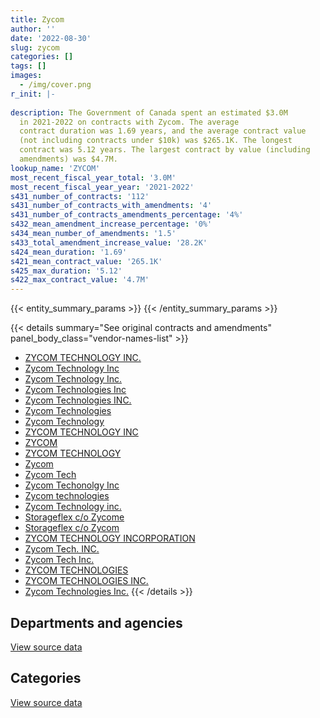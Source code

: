 ```yaml
---
title: Zycom
author: ''
date: '2022-08-30'
slug: zycom
categories: []
tags: []
images:
  - /img/cover.png
r_init: |-
  
description: The Government of Canada spent an estimated $3.0M
  in 2021-2022 on contracts with Zycom. The average
  contract duration was 1.69 years, and the average contract value
  (not including contracts under $10k) was $265.1K. The longest
  contract was 5.12 years. The largest contract by value (including
  amendments) was $4.7M.
lookup_name: 'ZYCOM'
most_recent_fiscal_year_total: '3.0M'
most_recent_fiscal_year_year: '2021-2022'
s431_number_of_contracts: '112'
s431_number_of_contracts_with_amendments: '4'
s431_number_of_contracts_amendments_percentage: '4%'
s432_mean_amendment_increase_percentage: '0%'
s434_mean_number_of_amendments: '1.5'
s433_total_amendment_increase_value: '28.2K'
s424_mean_duration: '1.69'
s421_mean_contract_value: '265.1K'
s425_max_duration: '5.12'
s422_max_contract_value: '4.7M'
---
```


<script src="/rmarkdown-libs/htmlwidgets/htmlwidgets.js"></script>
<link href="/rmarkdown-libs/datatables-css/datatables-crosstalk.css" rel="stylesheet" />
<script src="/rmarkdown-libs/datatables-binding/datatables.js"></script>
<script src="/rmarkdown-libs/jquery/jquery-3.6.0.min.js"></script>
<link href="/rmarkdown-libs/dt-core-bootstrap/css/dataTables.bootstrap.min.css" rel="stylesheet" />
<link href="/rmarkdown-libs/dt-core-bootstrap/css/dataTables.bootstrap.extra.css" rel="stylesheet" />
<script src="/rmarkdown-libs/dt-core-bootstrap/js/jquery.dataTables.min.js"></script>
<script src="/rmarkdown-libs/dt-core-bootstrap/js/dataTables.bootstrap.min.js"></script>
<link href="/rmarkdown-libs/crosstalk/css/crosstalk.min.css" rel="stylesheet" />
<script src="/rmarkdown-libs/crosstalk/js/crosstalk.min.js"></script>
<script src="/rmarkdown-libs/htmlwidgets/htmlwidgets.js"></script>
<link href="/rmarkdown-libs/datatables-css/datatables-crosstalk.css" rel="stylesheet" />
<script src="/rmarkdown-libs/datatables-binding/datatables.js"></script>
<script src="/rmarkdown-libs/jquery/jquery-3.6.0.min.js"></script>
<link href="/rmarkdown-libs/dt-core-bootstrap/css/dataTables.bootstrap.min.css" rel="stylesheet" />
<link href="/rmarkdown-libs/dt-core-bootstrap/css/dataTables.bootstrap.extra.css" rel="stylesheet" />
<script src="/rmarkdown-libs/dt-core-bootstrap/js/jquery.dataTables.min.js"></script>
<script src="/rmarkdown-libs/dt-core-bootstrap/js/dataTables.bootstrap.min.js"></script>
<link href="/rmarkdown-libs/crosstalk/css/crosstalk.min.css" rel="stylesheet" />
<script src="/rmarkdown-libs/crosstalk/js/crosstalk.min.js"></script>

{{< entity_summary_params >}}
{{< /entity_summary_params >}}

{{< details summary="See original contracts and amendments" panel_body_class="vendor-names-list" >}}
- [ZYCOM TECHNOLOGY INC.](https://search.open.canada.ca/en/ct/?sort=contract_value_f%20desc&page=1&search_text=%22ZYCOM%20TECHNOLOGY%20INC.%22)
- [Zycom Technology Inc](https://search.open.canada.ca/en/ct/?sort=contract_value_f%20desc&page=1&search_text=%22Zycom%20Technology%20Inc%22)
- [Zycom Technology Inc.](https://search.open.canada.ca/en/ct/?sort=contract_value_f%20desc&page=1&search_text=%22Zycom%20Technology%20Inc.%22)
- [Zycom Technologies Inc](https://search.open.canada.ca/en/ct/?sort=contract_value_f%20desc&page=1&search_text=%22Zycom%20Technologies%20Inc%22)
- [Zycom Technologies INC.](https://search.open.canada.ca/en/ct/?sort=contract_value_f%20desc&page=1&search_text=%22Zycom%20Technologies%20INC.%22)
- [Zycom Technologies](https://search.open.canada.ca/en/ct/?sort=contract_value_f%20desc&page=1&search_text=%22Zycom%20Technologies%22)
- [Zycom Technology](https://search.open.canada.ca/en/ct/?sort=contract_value_f%20desc&page=1&search_text=%22Zycom%20Technology%22)
- [ZYCOM TECHNOLOGY INC](https://search.open.canada.ca/en/ct/?sort=contract_value_f%20desc&page=1&search_text=%22ZYCOM%20TECHNOLOGY%20INC%22)
- [ZYCOM](https://search.open.canada.ca/en/ct/?sort=contract_value_f%20desc&page=1&search_text=%22ZYCOM%22)
- [ZYCOM TECHNOLOGY](https://search.open.canada.ca/en/ct/?sort=contract_value_f%20desc&page=1&search_text=%22ZYCOM%20TECHNOLOGY%22)
- [Zycom](https://search.open.canada.ca/en/ct/?sort=contract_value_f%20desc&page=1&search_text=%22Zycom%22)
- [Zycom Tech](https://search.open.canada.ca/en/ct/?sort=contract_value_f%20desc&page=1&search_text=%22Zycom%20Tech%22)
- [Zycom Techonolgy Inc](https://search.open.canada.ca/en/ct/?sort=contract_value_f%20desc&page=1&search_text=%22Zycom%20Techonolgy%20Inc%22)
- [Zycom technologies](https://search.open.canada.ca/en/ct/?sort=contract_value_f%20desc&page=1&search_text=%22Zycom%20technologies%22)
- [Zycom Technology inc.](https://search.open.canada.ca/en/ct/?sort=contract_value_f%20desc&page=1&search_text=%22Zycom%20Technology%20inc.%22)
- [Storageflex c/o Zycome](https://search.open.canada.ca/en/ct/?sort=contract_value_f%20desc&page=1&search_text=%22Storageflex%20c%2fo%20Zycome%22)
- [Storageflex c/o Zycom](https://search.open.canada.ca/en/ct/?sort=contract_value_f%20desc&page=1&search_text=%22Storageflex%20c%2fo%20Zycom%22)
- [ZYCOM TECHNOLOGY INCORPORATION](https://search.open.canada.ca/en/ct/?sort=contract_value_f%20desc&page=1&search_text=%22ZYCOM%20TECHNOLOGY%20INCORPORATION%22)
- [Zycom Tech. INC.](https://search.open.canada.ca/en/ct/?sort=contract_value_f%20desc&page=1&search_text=%22Zycom%20Tech.%20INC.%22)
- [Zycom Tech Inc.](https://search.open.canada.ca/en/ct/?sort=contract_value_f%20desc&page=1&search_text=%22Zycom%20Tech%20Inc.%22)
- [ZYCOM TECHNOLOGIES](https://search.open.canada.ca/en/ct/?sort=contract_value_f%20desc&page=1&search_text=%22ZYCOM%20TECHNOLOGIES%22)
- [ZYCOM TECHNOLOGIES INC.](https://search.open.canada.ca/en/ct/?sort=contract_value_f%20desc&page=1&search_text=%22ZYCOM%20TECHNOLOGIES%20INC.%22)
- [Zycom Technologies Inc.](https://search.open.canada.ca/en/ct/?sort=contract_value_f%20desc&page=1&search_text=%22Zycom%20Technologies%20Inc.%22)
{{< /details >}}

## Departments and agencies

<div id="htmlwidget-1" style="width:100%;height:auto;" class="datatables html-widget"></div>
<script type="application/json" data-for="htmlwidget-1">{"x":{"style":"bootstrap","filter":"none","vertical":false,"data":[["<a href=\"/departments/chrc-ccdp/\">Canadian Human Rights Commission<\/a>","<a href=\"/departments/cic/\">Immigration, Refugees and Citizenship Canada<\/a>","<a href=\"/departments/cta-otc/\">Canadian Transportation Agency<\/a>","<a href=\"/departments/dnd-mdn/\">National Defence<\/a>","<a href=\"/departments/esdc-edsc/\">Employment and Social Development Canada<\/a>","<a href=\"/departments/mgerc-ceegm/\">Military Grievances External Review Committee<\/a>","<a href=\"/departments/oic-ci/\">Office of the Information Commissioner of Canada<\/a>","<a href=\"/departments/osfi-bsif/\">Office of the Superintendent of Financial Institutions Canada<\/a>","<a href=\"/departments/pco-bcp/\">Privy Council Office<\/a>","<a href=\"/departments/ssc-spc/\">Shared Services Canada<\/a>","<a href=\"/departments/wage/\">Department for Women and Gender Equality<\/a>"],[117169.7,1110.14,133928.89,1501798.48,null,67631.58,6641.46,null,22672.32,1618297.19,192585.21],[null,24284.35,106262.66,3041439.14,35332.64,null,49607.63,null,null,1804588.47,165033.3],[365072.6,null,326879.73,1497867.08,null,4900.44,79687.91,27213.23,null,2229900.91,3750.34],[5977.27,null,143248.95,365534.11,1728.11,13810.83,45860.2,null,null,2410796.71,32839.77]],"container":"<table class=\"table table-striped table-hover row-border order-column display\">\n  <thead>\n    <tr>\n      <th>Department<\/th>\n      <th>2018-2019<\/th>\n      <th>2019-2020<\/th>\n      <th>2020-2021<\/th>\n      <th>2021-2022<\/th>\n    <\/tr>\n  <\/thead>\n<\/table>","options":{"order":[[4,"desc"]],"pageLength":10,"autoWidth":true,"columnDefs":[{"targets":1,"render":"function(data, type, row, meta) {\n    return type !== 'display' ? data : DTWidget.formatCurrency(data, \"$\", 2, 3, \",\", \".\", true, null);\n  }"},{"targets":2,"render":"function(data, type, row, meta) {\n    return type !== 'display' ? data : DTWidget.formatCurrency(data, \"$\", 2, 3, \",\", \".\", true, null);\n  }"},{"targets":3,"render":"function(data, type, row, meta) {\n    return type !== 'display' ? data : DTWidget.formatCurrency(data, \"$\", 2, 3, \",\", \".\", true, null);\n  }"},{"targets":4,"render":"function(data, type, row, meta) {\n    return type !== 'display' ? data : DTWidget.formatCurrency(data, \"$\", 2, 3, \",\", \".\", true, null);\n  }"},{"width":"16%","targets":[1,2,3,4]},{"className":"dt-right","targets":[1,2,3,4]}],"orderClasses":false}},"evals":["options.columnDefs.0.render","options.columnDefs.1.render","options.columnDefs.2.render","options.columnDefs.3.render"],"jsHooks":[]}</script>
<p class="text-right">
<a href="https://github.com/GoC-Spending/contracts-data/tree/main/data/out/vendors/zycom/summary_by_fiscal_year_by_department.csv" class="source-data-link btn btn-link">View source data</a>
</p>

## Categories

<div id="htmlwidget-2" style="width:100%;height:auto;" class="datatables html-widget"></div>
<script type="application/json" data-for="htmlwidget-2">{"x":{"style":"bootstrap","filter":"none","vertical":false,"data":[["<a href=\"/categories/facilities_and_construction/\">Facilities and construction<\/a>","<a href=\"/categories/office_management/\">Office management<\/a>","<a href=\"/categories/defence/\">Defence<\/a>","<a href=\"/categories/professional_services/\">Professional services<\/a>","<a href=\"/categories/information_technology/\">Information technology<\/a>","<a href=\"/categories/industrial_products_and_services/\">Industrial products and services<\/a>"],[null,4376.23,1477059.65,null,2160036.49,20362.6],[null,null,3041439.14,null,2185109.05,null],[null,null,1497867.08,null,3037405.16,null],[23913.63,null,322848.35,18772.13,2654261.84,null]],"container":"<table class=\"table table-striped table-hover row-border order-column display\">\n  <thead>\n    <tr>\n      <th>Category<\/th>\n      <th>2018-2019<\/th>\n      <th>2019-2020<\/th>\n      <th>2020-2021<\/th>\n      <th>2021-2022<\/th>\n    <\/tr>\n  <\/thead>\n<\/table>","options":{"order":[[4,"desc"]],"dom":"t","pageLength":30,"autoWidth":true,"columnDefs":[{"targets":1,"render":"function(data, type, row, meta) {\n    return type !== 'display' ? data : DTWidget.formatCurrency(data, \"$\", 2, 3, \",\", \".\", true, null);\n  }"},{"targets":2,"render":"function(data, type, row, meta) {\n    return type !== 'display' ? data : DTWidget.formatCurrency(data, \"$\", 2, 3, \",\", \".\", true, null);\n  }"},{"targets":3,"render":"function(data, type, row, meta) {\n    return type !== 'display' ? data : DTWidget.formatCurrency(data, \"$\", 2, 3, \",\", \".\", true, null);\n  }"},{"targets":4,"render":"function(data, type, row, meta) {\n    return type !== 'display' ? data : DTWidget.formatCurrency(data, \"$\", 2, 3, \",\", \".\", true, null);\n  }"},{"width":"16%","targets":[1,2,3,4]},{"className":"dt-right","targets":[1,2,3,4]}],"orderClasses":false,"lengthMenu":[10,25,30,50,100]}},"evals":["options.columnDefs.0.render","options.columnDefs.1.render","options.columnDefs.2.render","options.columnDefs.3.render"],"jsHooks":[]}</script>
<p class="text-right">
<a href="https://github.com/GoC-Spending/contracts-data/tree/main/data/out/vendors/zycom/summary_by_fiscal_year_by_category.csv" class="source-data-link btn btn-link">View source data</a>
</p>
